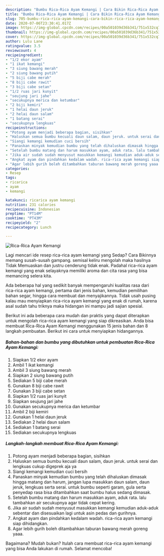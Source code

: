 ```yaml
---
description: "Bumbu Rica-Rica Ayam Kemangi | Cara Bikin Rica-Rica Ayam Kemangi Yang Mudah Dan Praktis"
title: "Bumbu Rica-Rica Ayam Kemangi | Cara Bikin Rica-Rica Ayam Kemangi Yang Mudah Dan Praktis"
slug: 705-bumbu-rica-rica-ayam-kemangi-cara-bikin-rica-rica-ayam-kemangi-yang-mudah-dan-praktis
date: 2020-07-06T23:30:41.017Z
image: https://img-global.cpcdn.com/recipes/00a501039d36b341/751x532cq70/rica-rica-ayam-kemangi-foto-resep-utama.jpg
thumbnail: https://img-global.cpcdn.com/recipes/00a501039d36b341/751x532cq70/rica-rica-ayam-kemangi-foto-resep-utama.jpg
cover: https://img-global.cpcdn.com/recipes/00a501039d36b341/751x532cq70/rica-rica-ayam-kemangi-foto-resep-utama.jpg
author: Lulu Lane
ratingvalue: 3.5
reviewcount: 4
recipeingredient:
- "1/2 ekor ayam"
- "1 ikat kemangi"
- "3 siung bawang merah"
- "2 siung bawang putih"
- "5 biji cabe merah"
- "8 biji cabe rawit"
- "3 biji cabe setan"
- "1/2 ruas jari kunyit"
- "seujung jari jahe"
- "secukupnya merica dan ketumbar"
- "2 biji kemiri"
- "1 helai daun jeruk"
- "2 helai daun salam"
- "1 batang serai"
- "secukupnya lengkuas"
recipeinstructions:
- "Potong ayam menjadi beberapa bagian, sisihkan"
- "Haluskan semua bumbu kecuali daun salam, daun jeruk. untuk serai dan lengkuas cukup digeprek aja ya"
- "Siangi kemangi kemudian cuci bersih"
- "Panaskan minyak kemudian bumbu yang telah dihaluskan dimasak hingga matang dan harum, jangan lupa masukkan daun salam, daun jeruk, lengkuas serta serai. untuk bumbu seperti garam, gula serta penyedap rasa bisa ditambahkan saat bumbu halus sedang dimasak."
- "Setelah bumbu matang dan harum masukkan ayam, aduk rata. lalu tambahkan air secukupnya agar tidak cepat kering."
- "Jika air sudah sudah menyusut masukkan kemangi kemudian aduk-aduk sebentar dan disesuaikan lagi untuk asin pedas dan gurihnya."
- "Angkat ayam dan pindahkan kedalam wadah. rica-rica ayam kemangi siap dihidangkan."
- "Agar lebih gurih boleh ditambahkan taburan bawang merah goreng yaaa."
categories:
- Resep
tags:
- ricarica
- ayam
- kemangi

katakunci: ricarica ayam kemangi 
nutrition: 231 calories
recipecuisine: Indonesian
preptime: "PT14M"
cooktime: "PT43M"
recipeyield: "2"
recipecategory: Lunch

---
```



![Rica-Rica Ayam Kemangi](https://img-global.cpcdn.com/recipes/00a501039d36b341/751x532cq70/rica-rica-ayam-kemangi-foto-resep-utama.jpg)

Lagi mencari ide resep rica-rica ayam kemangi yang Sedap? Cara Bikinnya memang susah-susah gampang. semisal keliru mengolah maka hasilnya Tidak Memuaskan dan justru cenderung tidak enak. Padahal rica-rica ayam kemangi yang enak selayaknya memiliki aroma dan cita rasa yang bisa memancing selera kita.

Ada beberapa hal yang sedikit banyak mempengaruhi kualitas rasa dari rica-rica ayam kemangi, pertama dari jenis bahan, kemudian pemilihan bahan segar, hingga cara membuat dan menyajikannya. Tidak usah pusing kalau mau menyiapkan rica-rica ayam kemangi yang enak di rumah, karena asal sudah tahu triknya maka hidangan ini mampu jadi sajian spesial.




Berikut ini ada beberapa cara mudah dan praktis yang dapat diterapkan untuk mengolah rica-rica ayam kemangi yang siap dikreasikan. Anda bisa membuat Rica-Rica Ayam Kemangi menggunakan 15 jenis bahan dan 8 langkah pembuatan. Berikut ini cara untuk menyiapkan hidangannya.

<!--inarticleads1-->

##### Bahan-bahan dan bumbu yang dibutuhkan untuk pembuatan Rica-Rica Ayam Kemangi:

1. Siapkan 1/2 ekor ayam
1. Ambil 1 ikat kemangi
1. Ambil 3 siung bawang merah
1. Siapkan 2 siung bawang putih
1. Sediakan 5 biji cabe merah
1. Gunakan 8 biji cabe rawit
1. Gunakan 3 biji cabe setan
1. Siapkan 1/2 ruas jari kunyit
1. Siapkan seujung jari jahe
1. Gunakan secukupnya merica dan ketumbar
1. Ambil 2 biji kemiri
1. Gunakan 1 helai daun jeruk
1. Sediakan 2 helai daun salam
1. Sediakan 1 batang serai
1. Sediakan secukupnya lengkuas




<!--inarticleads2-->

##### Langkah-langkah membuat Rica-Rica Ayam Kemangi:

1. Potong ayam menjadi beberapa bagian, sisihkan
1. Haluskan semua bumbu kecuali daun salam, daun jeruk. untuk serai dan lengkuas cukup digeprek aja ya
1. Siangi kemangi kemudian cuci bersih
1. Panaskan minyak kemudian bumbu yang telah dihaluskan dimasak hingga matang dan harum, jangan lupa masukkan daun salam, daun jeruk, lengkuas serta serai. untuk bumbu seperti garam, gula serta penyedap rasa bisa ditambahkan saat bumbu halus sedang dimasak.
1. Setelah bumbu matang dan harum masukkan ayam, aduk rata. lalu tambahkan air secukupnya agar tidak cepat kering.
1. Jika air sudah sudah menyusut masukkan kemangi kemudian aduk-aduk sebentar dan disesuaikan lagi untuk asin pedas dan gurihnya.
1. Angkat ayam dan pindahkan kedalam wadah. rica-rica ayam kemangi siap dihidangkan.
1. Agar lebih gurih boleh ditambahkan taburan bawang merah goreng yaaa.




Bagaimana? Mudah bukan? Itulah cara membuat rica-rica ayam kemangi yang bisa Anda lakukan di rumah. Selamat mencoba!
